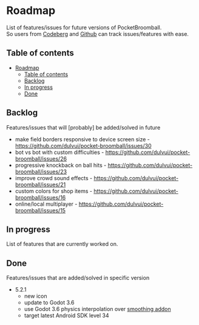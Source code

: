 <!--
SPDX-FileCopyrightText: 2024 Simon Dalvai <info@simondalvai.org>

SPDX-License-Identifier: CC0-1.0
-->

# Roadmap
List of features/issues for future versions of PocketBroomball.  
So users from [Codeberg](https://codeberg.org/dulvui/pocket-broomball) and [Github](https://codeberg.org/dulvui/pocket-broomball) can track issues/features with ease.

## Table of contents
- [Roadmap](#roadmap)
  - [Table of contents](#table-of-contents)
  - [Backlog](#backlog)
  - [In progress](#in-progress)
  - [Done](#done)

## Backlog
Features/issues that will [probably] be added/solved in future

- make field borders responsive to device screen size - https://github.com/dulvui/pocket-broomball/issues/30
- bot vs bot with custom difficulties - https://github.com/dulvui/pocket-broomball/issues/26
- progressive knockback on ball hits - https://github.com/dulvui/pocket-broomball/issues/23
- improve crowd sound effects - https://github.com/dulvui/pocket-broomball/issues/21
- custom colors for shop items - https://github.com/dulvui/pocket-broomball/issues/16
- online/local multiplayer - https://github.com/dulvui/pocket-broomball/issues/15

## In progress
List of features that are currently worked on.


## Done 
Features/issues that are added/solved in specific version

- 5.2.1
    - new icon
    - update to Godot 3.6
    - use Godot 3.6 physics interpolation over [smoothing addon](https://github.com/lawnjelly/smoothing-addon)
    - target latest Android SDK level 34

